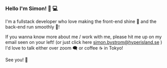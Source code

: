 ### Hello I'm Simon! 🙂 💻

I'm a fullstack developer who love making the front-end shine 💅 and the back-end run smoothly 🚗! 

If you wanna know more about me / work with me, please hit me up on my email seen on your left! 
(or just click here simon.bystrom@hyperisland.se )
I'd love to talk either over zoom 🗨️ or coffee ☕ in Tokyo! 

See you! 👋

<!--
**SimonBystrom/SimonBystrom** is a ✨ _special_ ✨ repository because its `README.md` (this file) appears on your GitHub profile.

Here are some ideas to get you started:

- 🔭 I’m currently working on ...
- 🌱 I’m currently learning ...
- 👯 I’m looking to collaborate on ...
- 🤔 I’m looking for help with ...
- 💬 Ask me about ...
- 📫 How to reach me: ...
- 😄 Pronouns: ...
- ⚡ Fun fact: ...
-->
